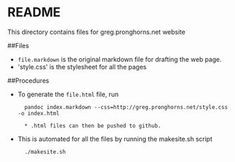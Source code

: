 # README

This directory contains files for  greg.pronghorns.net website

##Files

* `file.markdown` is the original markdown file for drafting the web page.
* 'style.css' is the stylesheet for all the pages

##Procedures

* To generate the `file.html` file, run

        pandoc index.markdown --css=http://greg.pronghorns.net/style.css -o index.html

        * .html files can then be pushed to github.

* This is automated for all the files by running the makesite.sh script

        ./makesite.sh

